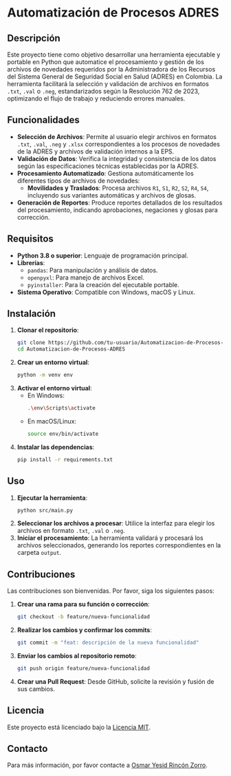 
# Automatización de Procesos ADRES

## Descripción

Este proyecto tiene como objetivo desarrollar una herramienta ejecutable y portable en Python que automatice el procesamiento y gestión de los archivos de novedades requeridos por la Administradora de los Recursos del Sistema General de Seguridad Social en Salud (ADRES) en Colombia. La herramienta facilitará la selección y validación de archivos en formatos `.txt`, `.val` o `.neg`, estandarizados según la Resolución 762 de 2023, optimizando el flujo de trabajo y reduciendo errores manuales.

## Funcionalidades

- **Selección de Archivos**: Permite al usuario elegir archivos en formatos `.txt`, `.val`, `.neg` y `.xlsx` correspondientes a los procesos de novedades de la ADRES y archivos de validación internos a la EPS.
- **Validación de Datos**: Verifica la integridad y consistencia de los datos según las especificaciones técnicas establecidas por la ADRES.
- **Procesamiento Automatizado**: Gestiona automáticamente los diferentes tipos de archivos de novedades:
  - **Movilidades y Traslados**: Procesa archivos `R1`, `S1`, `R2`, `S2`, `R4`, `S4`, incluyendo sus variantes automáticas y archivos de glosas.
- **Generación de Reportes**: Produce reportes detallados de los resultados del procesamiento, indicando aprobaciones, negaciones y glosas para corrección.

## Requisitos

- **Python 3.8 o superior**: Lenguaje de programación principal.
- **Librerías**:
  - `pandas`: Para manipulación y análisis de datos.
  - `openpyxl`: Para manejo de archivos Excel.
  - `pyinstaller`: Para la creación del ejecutable portable.
- **Sistema Operativo**: Compatible con Windows, macOS y Linux.

## Instalación

1. **Clonar el repositorio**:
   ```bash
   git clone https://github.com/tu-usuario/Automatizacion-de-Procesos-ADRES.git
   cd Automatizacion-de-Procesos-ADRES
   ```
2. **Crear un entorno virtual**:
   ```bash
   python -m venv env
   ```
3. **Activar el entorno virtual**:
   - En Windows:
     ```bash
     .\env\Scripts\activate
     ```
   - En macOS/Linux:
     ```bash
     source env/bin/activate
     ```
4. **Instalar las dependencias**:
   ```bash
   pip install -r requirements.txt
   ```

## Uso

1. **Ejecutar la herramienta**:
   ```bash
   python src/main.py
   ```
2. **Seleccionar los archivos a procesar**: Utilice la interfaz para elegir los archivos en formato `.txt`, `.val` o `.neg`.
3. **Iniciar el procesamiento**: La herramienta validará y procesará los archivos seleccionados, generando los reportes correspondientes en la carpeta `output`.

## Contribuciones

Las contribuciones son bienvenidas. Por favor, siga los siguientes pasos:

1. **Crear una rama para su función o corrección**:
   ```bash
   git checkout -b feature/nueva-funcionalidad
   ```
2. **Realizar los cambios y confirmar los commits**:
   ```bash
   git commit -m "feat: descripción de la nueva funcionalidad"
   ```
3. **Enviar los cambios al repositorio remoto**:
   ```bash
   git push origin feature/nueva-funcionalidad
   ```
4. **Crear una Pull Request**: Desde GitHub, solicite la revisión y fusión de sus cambios.

## Licencia

Este proyecto está licenciado bajo la [Licencia MIT](LICENSE).

## Contacto

Para más información, por favor contacte a [Osmar Yesid Rincón Zorro](mailto:tu-email@dominio.com).
